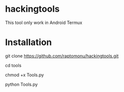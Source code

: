 # hackingtools
This tool only work in Android Termux

# Installation

git clone https://github.com/raptomonu/hackingtools.git

cd tools

chmod +x Tools.py

python Tools.py


